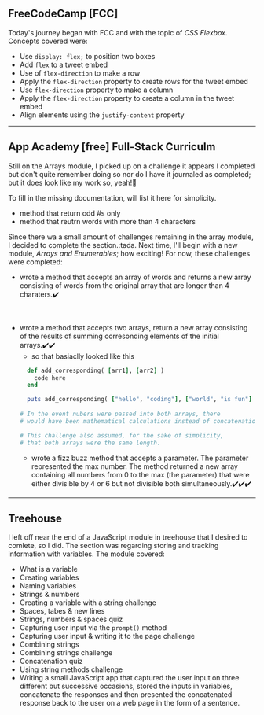 ## FreeCodeCamp [FCC]
Today's journey began with FCC and with the topic of _CSS Flexbox_. Concepts covered were:
* Use `display: flex;` to position two boxes
* Add `flex` to a tweet embed
* Use of `flex-direction` to make a row
* Apply the `flex-direction` property to create rows for the tweet embed
* Use `flex-direction` property to make a column
* Apply the `flex-direction` property to create a column in the tweet embed
* Align elements using the `justify-content` property
<hr>

## App Academy [free] Full-Stack Curriculm
Still on the Arrays module, I picked up on a challenge it appears I completed but don't quite remember doing so nor do I have it journaled as completed; but it does look like my work so, yeah!:tada:

To fill in the missing documentation, will list it here for simplicity.
* method that return odd #s only
* method that reutrn words with more than 4 characters

Since there wa a small amount of challenges remaining in the array module, I decided to complete the section.:tada. Next time, I'll begin with a new module, _Arrays and Enumerables_; how exciting! For now, these challenges were completed:
* wrote a method that accepts an array of words and returns a new array consisting of words from the original array that are longer than 4 charaters.:heavy_check_mark:
<br>

* wrote a method that accepts two arrays, return a new array consisting of the results of summing corresonding elements of the initial arrays.:heavy_check_mark::heavy_check_mark:
  * so that basiaclly looked like this
  ```ruby
    def add_corresponding( [arr1], [arr2] ) 
      code here    
    end 

    puts add_corresponding( ["hello", "coding"], ["world", "is fun"] ) #["Helloword"], ["codingisfun"]
   
  # In the event nubers were passed into both arrays, there 
  # would have been mathematical calculations instead of concatenations.
  
  # This challenge also assumed, for the sake of simplicity, 
  # that both arrays were the same length.
  ```
  * wrote a fizz buzz method that accepts a parameter. The parameter represented the max number. The method returned a new array containing all numbers from 0 to the max (the parameter) that were either divisible by 4 or 6 but not divisible both simultaneously.:heavy_check_mark::heavy_check_mark::heavy_check_mark:
<hr>

## Treehouse
I left off near the end of a JavaScript module in treehouse that I desired to comlete, so I did. The section was regarding storing and tracking information with variables. The module covered:
* What is a variable
* Creating variables
* Naming variables
* Strings & numbers
* Creating a variable with a string challenge
* Spaces, tabes & new lines
* Strings, numbers & spaces quiz
* Capturing user input via the `prompt()` method
* Capturing user input & writing it to the page challenge 
* Combining strings
* Combining strings challenge
* Concatenation quiz
* Using string methods challenge
* Writing a small JavaScript app that captured the user input on three different but successive occasions, stored the inputs in variables, concatenate the responses and then presented the concatenated response back to the user on a web page in the form of a sentence.